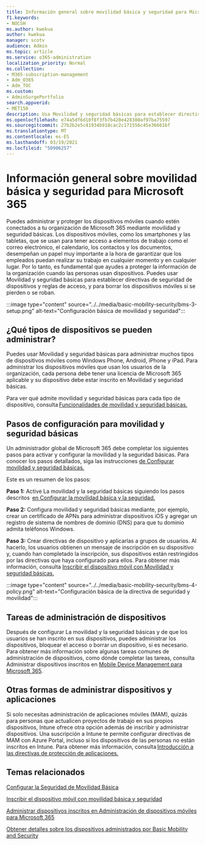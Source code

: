 ```yaml
---
title: Información general sobre movilidad básica y seguridad para Microsoft 365
f1.keywords:
- NOCSH
ms.author: kwekua
author: kwekua
manager: scotv
audience: Admin
ms.topic: article
ms.service: o365-administration
localization_priority: Normal
ms.collection:
- M365-subscription-management
- Adm_O365
- Adm_TOC
ms.custom:
- AdminSurgePortfolio
search.appverid:
- MET150
description: Usa Movilidad y seguridad básicas para establecer directivas de seguridad de dispositivos y reglas de acceso.
ms.openlocfilehash: e74a5df6d10f8f3fb7b420e428380af97ba75597
ms.sourcegitcommit: 27b2b2e5c41934b918cac2c171556c45e36661bf
ms.translationtype: MT
ms.contentlocale: es-ES
ms.lasthandoff: 03/19/2021
ms.locfileid: "50906257"
---
```

# <a name="overview-of-basic-mobility-and-security-for-microsoft-365"></a>Información general sobre movilidad básica y seguridad para Microsoft 365

Puedes administrar y proteger los dispositivos móviles cuando estén conectados a tu organización de Microsoft 365 mediante movilidad y seguridad básicas. Los dispositivos móviles, como los smartphones y las tabletas, que se usan para tener acceso a elementos de trabajo como el correo electrónico, el calendario, los contactos y los documentos, desempeñan un papel muy importante a la hora de garantizar que los empleados puedan realizar su trabajo en cualquier momento y en cualquier lugar. Por lo tanto, es fundamental que ayudes a proteger la información de la organización cuando las personas usan dispositivos. Puedes usar Movilidad y seguridad básicas para establecer directivas de seguridad de dispositivos y reglas de acceso, y para borrar los dispositivos móviles si se pierden o se roban.

:::image type="content" source="../../media/basic-mobility-security/bms-3-setup.png" alt-text="Configuración básica de movilidad y seguridad":::

## <a name="what-types-of-devices-can-you-manage"></a>¿Qué tipos de dispositivos se pueden administrar?

Puedes usar Movilidad y seguridad básicas para administrar muchos tipos de dispositivos móviles como Windows Phone, Android, iPhone y iPad. Para administrar los dispositivos móviles que usan los usuarios de la organización, cada persona debe tener una licencia de Microsoft 365 aplicable y su dispositivo debe estar inscrito en Movilidad y seguridad básicas.

Para ver qué admite movilidad y seguridad básicas para cada tipo de dispositivo, consulta [Funcionalidades de movilidad y seguridad básicas.](capabilities.md)

## <a name="setup-steps-for-basic-mobility-and-security"></a>Pasos de configuración para movilidad y seguridad básicas

Un administrador global de Microsoft 365 debe completar los siguientes pasos para activar y configurar la movilidad y la seguridad básicas. Para conocer los pasos detallados, siga las instrucciones [de Configurar movilidad y seguridad básicas.](set-up.md) 

Este es un resumen de los pasos:

**Paso 1:** Active La movilidad y la seguridad básicas siguiendo los pasos descritos  [en Configurar la movilidad básica y la seguridad.](set-up.md)

**Paso 2:** Configura movilidad y seguridad básicas mediante, por ejemplo, crear un certificado de APNs para administrar dispositivos iOS y agregar un registro de sistema de nombres de dominio (DNS) para que tu dominio admita teléfonos Windows.

**Paso 3:** Crear directivas de dispositivo y aplicarlas a grupos de usuarios. Al hacerlo, los usuarios obtienen un mensaje de inscripción en su dispositivo y, cuando han completado la inscripción, sus dispositivos están restringidos por las directivas que haya configurado para ellos. Para obtener más información, consulta [Inscribir el dispositivo móvil con Movilidad y seguridad básicas.](enroll-your-mobile-device.md) 

:::image type="content" source="../../media/basic-mobility-security/bms-4-policy.png" alt-text="Configuración básica de la directiva de seguridad y movilidad":::

## <a name="device-management-tasks"></a>Tareas de administración de dispositivos

Después de configurar La movilidad y la seguridad básicas y de que los usuarios se han inscrito en sus dispositivos, puedes administrar los dispositivos, bloquear el acceso o borrar un dispositivo, si es necesario. Para obtener más información sobre algunas tareas comunes de administración de dispositivos, como dónde completar las tareas, consulta Administrar dispositivos inscritos en [Mobile Device Management para Microsoft 365](manage-enrolled-devices.md).

## <a name="other-ways-to-manage-devices-and-apps"></a>Otras formas de administrar dispositivos y aplicaciones

Si solo necesitas administración de aplicaciones móviles (MAM), quizás para personas que actualicen proyectos de trabajo en sus propios dispositivos, Intune ofrece otra opción además de inscribir y administrar dispositivos. Una suscripción a Intune te permite configurar directivas de MAM con Azure Portal, incluso si los dispositivos de las personas no están inscritos en Intune. Para obtener más información, consulta [Introducción a las directivas de protección de aplicaciones.](/mem/intune/apps/app-protection-policy)

## <a name="related-topics"></a>Temas relacionados

[Configurar la Seguridad de Movilidad Básica](set-up.md)

[Inscribir el dispositivo móvil con movilidad básica y seguridad](enroll-your-mobile-device.md)

[Administrar dispositivos inscritos en Administración de dispositivos móviles para Microsoft 365](manage-enrolled-devices.md)

[Obtener detalles sobre los dispositivos administrados por Basic Mobility and Security](get-details-about-managed-devices.md)